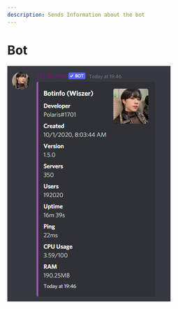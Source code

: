 ```yaml
---
description: Sends Information about the bot
---
```


# Bot

![The bot will send this message if you use the command](<../.gitbook/assets/image (8).png>)
